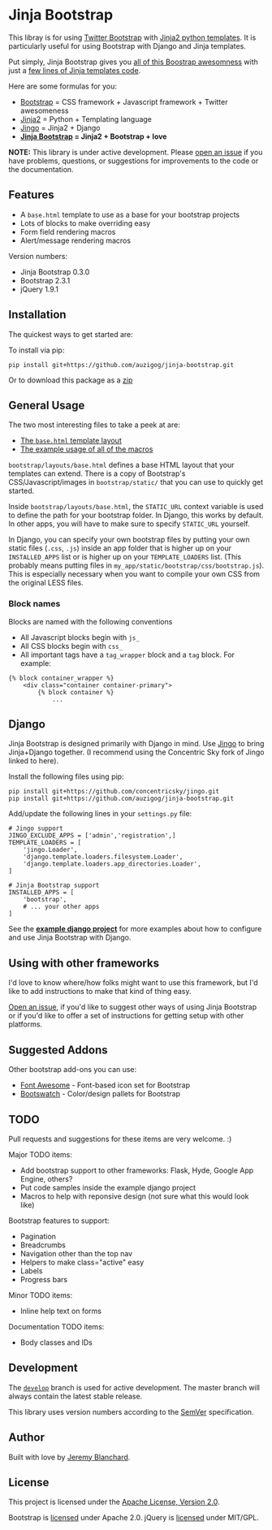# Jinja Bootstrap
This libray is for using [Twitter Bootstrap][bootstrap] with [Jinja2 python templates][jinja].
It is particularly useful for using Bootstrap with Django and Jinja templates.

Put simply, Jinja Bootstrap gives you [all of this Boostrap awesomness][demo] with just a [few lines of Jinja templates code][examplesfile].

Here are some formulas for you:

  * [Bootstrap][bootstrap] = CSS framework + Javascript framework + Twitter awesomeness
  * [Jinja2][jinja] = Python + Templating language
  * [Jingo][jingo] = Jinja2 + Django
  * **[Jinja Bootstrap](http://github.com/auzigog/jinja-bootstrap) = Jinja2 + Bootstrap + love**

**NOTE:** This library is under active development. Please [open an issue][issues] if you have problems, questions, or suggestions for improvements to the code or the documentation.

## Features

  * A `base.html` template to use as a base for your bootstrap projects
  * Lots of blocks to make overriding easy
  * Form field rendering macros
  * Alert/message rendering macros

Version numbers:

  * Jinja Bootstrap 0.3.0
  * Bootstrap 2.3.1
  * jQuery 1.9.1


## Installation

The quickest ways to get started are:

To install via pip:

    pip install git+https://github.com/auzigog/jinja-bootstrap.git

Or to download this package as a [zip](https://github.com/auzigog/jinja-bootstrap/zipball/master)


## General Usage


The two most interesting files to take a peek at are:

  * [The `base.html` template layout](http://github.com/auzigog/jinja-bootstrap/blob/master/bootstrap/templates/bootstrap/layouts/base.html)
  * [The example usage of all of the macros][examplesfile]

`bootstrap/layouts/base.html` defines a base HTML layout that your templates can extend.
There is a copy of Bootstrap's CSS/Javascript/images in `bootstrap/static/` that you can use to quickly get started.

Inside `bootstrap/layouts/base.html`, the `STATIC_URL` context variable is used to define the path for your bootstrap folder.
In Django, this works by default. In other apps, you will have to make sure to specify `STATIC_URL` yourself.

In Django, you can specify your own bootstrap files by putting your own static files (`.css`, `.js`) inside an app folder that is higher up on your `INSTALLED_APPS` list or is higher up on your `TEMPLATE_LOADERS` list. (This probably means putting files in `my_app/static/bootstrap/css/bootstrap.js`). This is especially necessary when you want to compile your own CSS from the original LESS files.


### Block names
Blocks are named with the following conventions

  * All Javascript blocks begin with `js_`
  * All CSS blocks begin with `css_`
  * All important tags have a `tag_wrapper` block and a `tag` block. For example:

```
{% block container_wrapper %}
    <div class="container container-primary">
        {% block container %}
            ...
```


## Django
Jinja Bootstrap is designed primarily with Django in mind. Use [Jingo][jingo] to bring Jinja+Django together. (I recommend using the Concentric Sky fork of Jingo linked to here).

Install the following files using pip:

    pip install git+https://github.com/concentricsky/jingo.git
    pip install git+https://github.com/auzigog/jinja-bootstrap.git

Add/update the following lines in your `settings.py` file:

    # Jingo support
    JINGO_EXCLUDE_APPS = ['admin','registration',]
    TEMPLATE_LOADERS = [
    	'jingo.Loader',
        'django.template.loaders.filesystem.Loader',
        'django.template.loaders.app_directories.Loader',
    ]

    # Jinja Bootstrap support
    INSTALLED_APPS = [
        'bootstrap',
        # ... your other apps
    ]

See the **[example django project](http://github.com/auzigog/jinja-bootstrap/tree/master/example_project_django)** for more examples about how to configure and use Jinja Bootstrap with Django.


## Using with other frameworks
I'd love to know where/how folks might want to use this framework, but I'd like to add instructions to make that kind of thing easy.

[Open an issue][issues], if you'd like to suggest other ways of using Jinja Bootstrap or if you'd like to offer a set of instructions for getting setup with other platforms.


## Suggested Addons
Other bootstrap add-ons you can use:

  * [Font Awesome](http://fortawesome.github.com/Font-Awesome/) - Font-based icon set for Bootstrap
  * [Bootswatch](http://bootswatch.com/) - Color/design pallets for Bootstrap

## TODO
Pull requests and suggestions for these items are very welcome. :)

Major TODO items:

  * Add bootstrap support to other frameworks: Flask, Hyde, Google App Engine, others?
  * Put code samples inside the example django project
  * Macros to help with reponsive design (not sure what this would look like)

Bootstrap features to support:

  * Pagination
  * Breadcrumbs
  * Navigation other than the top nav
  * Helpers to make class="active" easy
  * Labels
  * Progress bars

Minor TODO items:

  * Inline help text on forms

Documentation TODO items:

  * Body classes and IDs


## Development
The [`develop`](https://github.com/auzigog/jinja-bootstrap/tree/develop) branch is used for active development. The master branch will always contain the latest stable release.

This library uses version numbers according to the [SemVer](http://semver.org/) specification.


## Author
Built with love by [Jeremy Blanchard](http://blanchardjeremy.com).


## License
This project is licensed under the [Apache License, Version 2.0](http://www.apache.org/licenses/LICENSE-2.0).

Bootstrap  is [licensed](https://github.com/twitter/bootstrap/blob/master/LICENSE) under Apache 2.0.
jQuery is [licensed](http://jquery.org/license/) under MIT/GPL.


[demo]: http://jinjabootstrap.herokuapp.com/
[examplesfile]: http://github.com/auzigog/jinja-bootstrap/blob/master/example_project_django/root/templates/home.html
[issues]: https://github.com/auzigog/hyde-bootstrap/issues
[bootstrap]: http://twitter.github.com/bootstrap/
[jingo]: http://github.com/concentricsky/jingo/
[jinja]: http://jinja.pocoo.org/docs/

